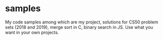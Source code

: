 # samples
My code samples among which are my project, solutions for CS50 problem sets (2018 and 2019), merge sort in C, binary search in JS.
Use what you want in your own projects.
